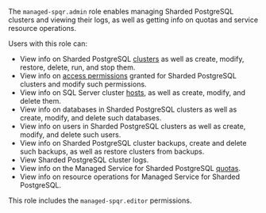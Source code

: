 The `managed-spqr.admin` role enables managing Sharded PostgreSQL clusters and viewing their logs, as well as getting info on quotas and service resource operations.

Users with this role can:
* View info on Sharded PostgreSQL [clusters](../../managed-spqr/concepts/index.md) as well as create, modify, restore, delete, run, and stop them.
* View info on [access permissions](../../iam/concepts/access-control/index.md) granted for Sharded PostgreSQL clusters and modify such permissions.
* View info on SQL Server cluster [hosts](../../managed-spqr/concepts/instance-types.md), as well as create, modify, and delete them.
* View info on databases in Sharded PostgreSQL clusters as well as create, modify, and delete such databases.
* View info on users in Sharded PostgreSQL clusters as well as create, modify, and delete such users.
* View info on Sharded PostgreSQL cluster backups, create and delete such backups, as well as restore clusters from backups.
* View Sharded PostgreSQL cluster logs.
* View info on the Managed Service for Sharded PostgreSQL [quotas](../../managed-spqr/concepts/limits.md#mspqr-quotas).
* View info on resource operations for Managed Service for Sharded PostgreSQL.

This role includes the `managed-spqr.editor` permissions.

